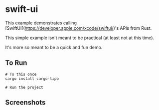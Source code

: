 # swift-ui

This example demonstrates calling [SwiftUI[(https://developer.apple.com/xcode/swiftui/)'s APIs from Rust.

This simple example isn't meant to be practical (at least not at this time).

It's more so meant to be a quick and fun demo.

## To Run

```
# To this once
cargo install cargo-lipo

# Run the project
```

## Screenshots

